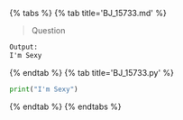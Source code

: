 {% tabs %}
{% tab title='BJ_15733.md' %}

> Question

```txt
Output:
I'm Sexy
```

{% endtab %}
{% tab title='BJ_15733.py' %}

```py
print("I'm Sexy")
```

{% endtab %}
{% endtabs %}

